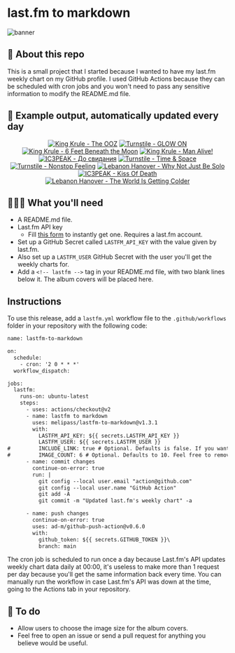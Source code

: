 # last.fm to markdown

![banner](banner.png)

## 🤖 About this repo
This is a small project that I started because I wanted to have my last.fm weekly chart on my GitHub profile. I used GitHub Actions because they can be scheduled with cron jobs and you won't need to pass any sensitive information to modify the README.md file.

## 🎵 Example output, automatically updated every day
<!-- lastfm -->
<p align="center"><a href="https://www.last.fm/music/King+Krule/The+OOZ"><img src="https://lastfm.freetls.fastly.net/i/u/64s/3fe337e8f3ae27a8ca00143755031334.jpg" title="King Krule - The OOZ"></a> <a href="https://www.last.fm/music/Turnstile/GLOW+ON"><img src="https://lastfm.freetls.fastly.net/i/u/64s/9bbf56b7df22d8044b0102c3ef12183a.jpg" title="Turnstile - GLOW ON"></a> <a href="https://www.last.fm/music/King+Krule/6+Feet+Beneath+the+Moon"><img src="https://lastfm.freetls.fastly.net/i/u/64s/32618fce0370ea48771b8e9d4cd47f4f.jpg" title="King Krule - 6 Feet Beneath the Moon"></a> <a href="https://www.last.fm/music/King+Krule/Man+Alive!"><img src="https://lastfm.freetls.fastly.net/i/u/64s/f696f58c83a17df71f51c2b9819cdff6.jpg" title="King Krule - Man Alive!"></a> <a href="https://www.last.fm/music/IC3PEAK/%D0%94%D0%BE+%D1%81%D0%B2%D0%B8%D0%B4%D0%B0%D0%BD%D0%B8%D1%8F"><img src="https://lastfm.freetls.fastly.net/i/u/64s/ab72603510789b5288f0260dcbaaf1da.jpg" title="IC3PEAK - До свидания"></a> <a href="https://www.last.fm/music/Turnstile/Time+&+Space"><img src="https://lastfm.freetls.fastly.net/i/u/64s/db9e3924dee420e998fd88d837929124.jpg" title="Turnstile - Time & Space"></a> <a href="https://www.last.fm/music/Turnstile/Nonstop+Feeling"><img src="https://lastfm.freetls.fastly.net/i/u/64s/7eb4264103714209c2f0ea5d39a68a55.jpg" title="Turnstile - Nonstop Feeling"></a> <a href="https://www.last.fm/music/Lebanon+Hanover/Why+Not+Just+Be+Solo"><img src="https://lastfm.freetls.fastly.net/i/u/64s/71b77eb86f8e4d38cdd6b8f38ee2d115.jpg" title="Lebanon Hanover - Why Not Just Be Solo"></a> <a href="https://www.last.fm/music/IC3PEAK/Kiss+Of+Death"><img src="https://lastfm.freetls.fastly.net/i/u/64s/2106d421f164bb5f94d28bdacf97c394.jpg" title="IC3PEAK - Kiss Of Death"></a> <a href="https://www.last.fm/music/Lebanon+Hanover/The+World+Is+Getting+Colder"><img src="https://lastfm.freetls.fastly.net/i/u/64s/dce5be26a45443c0c3a71fc0ba55e9af.png" title="Lebanon Hanover - The World Is Getting Colder"></a> </p>

          
## 👩🏽‍💻 What you'll need
* A README.md file.
* Last.fm API key
  * Fill [this form](https://www.last.fm/api/account/create) to instantly get one. Requires a last.fm account.
* Set up a GitHub Secret called ```LASTFM_API_KEY``` with the value given by last.fm.
* Also set up a ```LASTFM_USER``` GitHub Secret with the user you'll get the weekly charts for.
* Add a ```<!-- lastfm -->``` tag in your README.md file, with two blank lines below it. The album covers will be placed here.

## Instructions
To use this release, add a ```lastfm.yml``` workflow file to the ```.github/workflows``` folder in your repository with the following code:
```diff
name: lastfm-to-markdown

on:
  schedule:
    - cron: '2 0 * * *'
  workflow_dispatch:

jobs:
  lastfm:
    runs-on: ubuntu-latest
    steps:
      - uses: actions/checkout@v2
      - name: lastfm to markdown
        uses: melipass/lastfm-to-markdown@v1.3.1
        with:
          LASTFM_API_KEY: ${{ secrets.LASTFM_API_KEY }}
          LASTFM_USER: ${{ secrets.LASTFM_USER }}
#         INCLUDE_LINK: true # Optional. Defaults is false. If you want to include the link to the album page, set this to true.
#         IMAGE_COUNT: 6 # Optional. Defaults to 10. Feel free to remove this line if you want.
      - name: commit changes
        continue-on-error: true
        run: |
          git config --local user.email "action@github.com"
          git config --local user.name "GitHub Action"
          git add -A
          git commit -m "Updated last.fm's weekly chart" -a

      - name: push changes
        continue-on-error: true
        uses: ad-m/github-push-action@v0.6.0
        with:
          github_token: ${{ secrets.GITHUB_TOKEN }}\
          branch: main
```
The cron job is scheduled to run once a day because Last.fm's API updates weekly chart data daily at 00:00, it's useless to make more than 1 request per day because you'll get the same information back every time. You can manually run the workflow in case Last.fm's API was down at the time, going to the Actions tab in your repository.

## 🚧 To do
* Allow users to choose the image size for the album covers.
* Feel free to open an issue or send a pull request for anything you believe would be useful.
